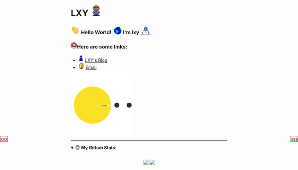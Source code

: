 # LXY <img src="https://github.com/Coding-Coder/Coding-Coder/blob/main/pics/Mario_Hello_Big.gif" width="36px">
### <img src="https://github.com/Coding-Coder/Coding-Coder/blob/main/pics/Hi.gif" width="29px"> **Hello World!** &nbsp;<img src="https://github.com/Coding-Coder/Coding-Coder/blob/main/pics/Earth.gif" width="25px"> **I'm lxy** <img src="https://github.com/Coding-Coder/Coding-Coder/blob/main/pics/Developer.gif" width="35px">

### <img alt="GIF" src="https://github.com/Coding-Coder/Coding-Coder/blob/main/pics/powerup.gif" width="20vw" />Here are some links:
- <img src="https://github.com/Coding-Coder/Coding-Coder/blob/main/pics/Rocket.gif" width="18px"> [LXY's Blog](http://www.codingcode.cn/)
- <img alt="GIF" src="https://github.com/Coding-Coder/Coding-Coder/blob/main/pics/coin.gif" width="20vw" /> [Email](mailto:aethon47@163.com)

<img align="center" src="https://github.com/Coding-Coder/Coding-Coder/blob/main/pics/eat.svg?sanitize=true" width="200" height="200">


<div style="position:absolute;left:0px;border:1px solid red;">xxx</div>
<div style="position:absolute;right:0px;border:1px solid red;">sss</div>

---

<details open>
 <summary> 😇 <b>My Github Stats</b>: </summary>
<br>
<p align = "center">
  <img src = "https://github-readme-stats.vercel.app/api?username=Coding-Coder&line_height=40&theme=calm&show_icons=true&hide_border=true&count_private=true">
  <img src = "https://github-readme-stats.vercel.app/api/top-langs/?username=Coding-Coder&theme=calm&hide_border=true">
</p>
</details>
